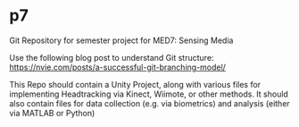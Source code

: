 # p7

Git Repository for semester project for MED7: Sensing Media

Use the following blog post to understand Git structure: 
https://nvie.com/posts/a-successful-git-branching-model/


This Repo should contain a Unity Project, along with various files for implementing Headtracking via Kinect, Wiimote, or other methods.
It should also contain files for data collection (e.g. via biometrics) and analysis (either via MATLAB or Python)